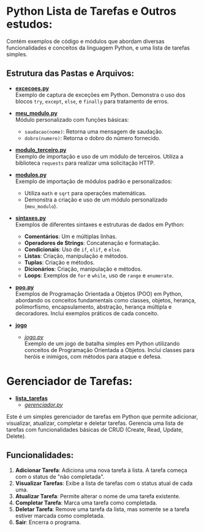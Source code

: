 # Python Lista de Tarefas e Outros estudos:

Contém exemplos de código e módulos que abordam diversas funcionalidades e conceitos da linguagem Python, e uma lista de tarefas simples.

## Estrutura das Pastas e Arquivos:

- **[excecoes.py](https://github.com/pricmendes/estudosPython/blob/lista_tarefas_e_outros/excecoes.py)**  
  Exemplo de captura de exceções em Python. Demonstra o uso dos blocos `try`, `except`, `else`, e `finally` para tratamento de erros.

- **[meu_modulo.py](https://github.com/pricmendes/estudosPython/blob/lista_tarefas_e_outros/meu_modulo.py)**  
  Módulo personalizado com funções básicas:
  - `saudacao(nome)`: Retorna uma mensagem de saudação.
  - `dobro(numero)`: Retorna o dobro do número fornecido.

- **[modulo_terceiro.py](https://github.com/pricmendes/estudosPython/blob/lista_tarefas_e_outros/modulo_terceiro.py)**  
  Exemplo de importação e uso de um módulo de terceiros. Utiliza a biblioteca `requests` para realizar uma solicitação HTTP.

- **[modulos.py](https://github.com/pricmendes/estudosPython/blob/lista_tarefas_e_outros/modulos.py)**  
  Exemplo de importação de módulos padrão e personalizados:
  - Utiliza `math` e `sqrt` para operações matemáticas.
  - Demonstra a criação e uso de um módulo personalizado (`meu_modulo`).

- **[sintaxes.py](https://github.com/pricmendes/estudosPython/blob/lista_tarefas_e_outros/sintaxes.py)**  
  Exemplos de diferentes sintaxes e estruturas de dados em Python:
  - **Comentários**: Um e múltiplas linhas.
  - **Operadores de Strings**: Concatenação e formatação.
  - **Condicionais**: Uso de `if`, `elif`, e `else`.
  - **Listas**: Criação, manipulação e métodos.
  - **Tuplas**: Criação e métodos.
  - **Dicionários**: Criação, manipulação e métodos.
  - **Loops**: Exemplos de `for` e `while`, uso de `range` e `enumerate`.

- **[poo.py](https://github.com/pricmendes/estudosPython/blob/lista_tarefas_e_outros/poo.py)**  
  Exemplos de Programação Orientada a Objetos (POO) em Python, abordando os conceitos fundamentais como classes, objetos, herança, polimorfismo, encapsulamento, abstração, herança múltipla e decoradores. Inclui exemplos práticos de cada conceito.

- **[jogo](https://github.com/pricmendes/estudosPython/tree/lista_tarefas_e_outros/jogo)**  
  - *[jogo.py](https://github.com/pricmendes/estudosPython/blob/lista_tarefas_e_outros/jogo/jogo.py)*  
  Exemplo de um jogo de batalha simples em Python utilizando conceitos de Programação Orientada a Objetos. Inclui classes para heróis e inimigos, com métodos para ataque e defesa.

# Gerenciador de Tarefas:

- **[lista_tarefas](https://github.com/pricmendes/estudosPython/tree/lista_tarefas_e_outros/lista_tarefas)**  
  - *[gerenciador.py](https://github.com/pricmendes/estudosPython/blob/lista_tarefas_e_outros/lista_tarefas/gerenciador.py)*

Este é um simples gerenciador de tarefas em Python que permite adicionar, visualizar, atualizar, completar e deletar tarefas. Gerencia uma lista de tarefas com funcionalidades básicas de CRUD (Create, Read, Update, Delete).

## Funcionalidades:

1. **Adicionar Tarefa**: Adiciona uma nova tarefa à lista. A tarefa começa com o status de "não completada".
2. **Visualizar Tarefas**: Exibe a lista de tarefas com o status atual de cada uma.
3. **Atualizar Tarefa**: Permite alterar o nome de uma tarefa existente.
4. **Completar Tarefa**: Marca uma tarefa como completada.
5. **Deletar Tarefa**: Remove uma tarefa da lista, mas somente se a tarefa estiver marcada como completada.
6. **Sair**: Encerra o programa.
